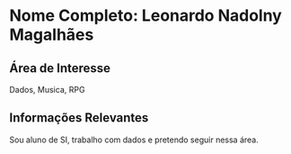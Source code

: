 # Nome Completo: Leonardo Nadolny Magalhães

## Área de Interesse
Dados, Musica, RPG

## Informações Relevantes
Sou aluno de SI, trabalho com dados e pretendo seguir nessa área.
